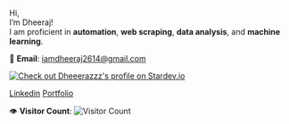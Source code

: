 Hi,<br>
I’m Dheeraj! <br>
I am proficient in **automation**, **web scraping**, **data analysis**, and **machine learning**. 

📧 **Email**: [iamdheeraj2614@gmail.com](mailto:iamdheeraj2614@gmail.com)

[![Check out Dheeerazzz's profile on Stardev.io](https://stardev.io/developers/Dheeerazzz/badge/languages/locality.svg)](https://stardev.io/developers/Dheeerazzz)

[Linkedin](https://www.linkedin.com/in/dheerajsurakasula/)
[Portfolio](https://peerlist.io/dheerajskla)

👁️ **Visitor Count**:
![Visitor Count](https://profile-counter.glitch.me/{dheeerazzz}/count.svg)
